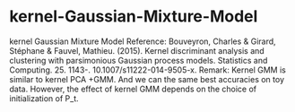 # kernel-Gaussian-Mixture-Model
kernel Gaussian Mixture Model
Reference:
Bouveyron, Charles & Girard, Stéphane & Fauvel, Mathieu. (2015). Kernel discriminant analysis and clustering with parsimonious Gaussian process models. Statistics and Computing. 25. 1143-. 10.1007/s11222-014-9505-x. 
Remark: Kernel GMM is similar to kernel PCA +GMM. And we can the same best accuracies on toy data. However, the effect of kernel GMM depends on the choice of initialization of P_t.
